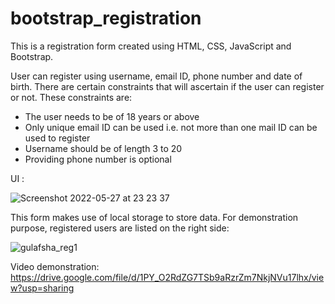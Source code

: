 # bootstrap_registration
This is a registration form created using HTML, CSS, JavaScript and Bootstrap.

User can register using username, email ID, phone number and date of birth. There are certain constraints that will ascertain if the user can register or not. These constraints are:
- The user needs to be of 18 years or above
- Only unique email ID can be used i.e. not more than one mail ID can be used to register
- Username should be of length 3 to 20
- Providing phone number is optional

UI :

![Screenshot 2022-05-27 at 23 23 37](https://user-images.githubusercontent.com/74822950/170766040-6f446171-6ff5-4f39-9540-3b9468ae3319.png)



This form makes use of local storage to store data. For demonstration purpose, registered users are listed on the right side:

![gulafsha_reg1](https://user-images.githubusercontent.com/74822950/170765989-288e1d3a-03d3-4932-929a-df29706d2721.png)

Video demonstration:
https://drive.google.com/file/d/1PY_O2RdZG7TSb9aRzrZm7NkjNVu17lhx/view?usp=sharing

